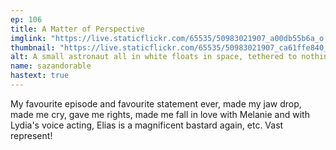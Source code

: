 ```yaml
---
ep: 106
title: A Matter of Perspective
imglink: "https://live.staticflickr.com/65535/50983021907_a00db55b6a_o.jpg"
thumbnail: "https://live.staticflickr.com/65535/50983021907_ca61ffe840_q.jpg"
alt: A small astronaut all in white floats in space, tethered to nothing, on a backdrop of black with sparkling white and silver stars. More than half of the image is pure black, as something too gigantic to detail obscures the stars.
name: sazandorable
hastext: true
---
```

My favourite episode and favourite statement ever, made my jaw drop, made me cry, gave me rights, made me fall in love with Melanie and with Lydia's voice acting, Elias is a magnificent bastard again, etc. Vast represent!
